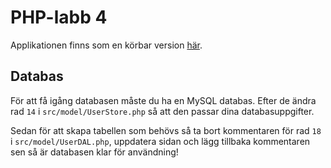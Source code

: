 # PHP-labb 4

Applikationen finns som en körbar version [här](http://jh222xk-lab4.herokuapp.com/).


## Databas

För att få igång databasen måste du ha en MySQL databas. Efter de ändra rad `14` i `src/model/UserStore.php` så att den passar dina databasuppgifter.

Sedan för att skapa tabellen som behövs så ta bort kommentaren för rad `18` i `src/model/UserDAL.php`, uppdatera sidan och lägg tillbaka kommentaren sen så är databasen klar för användning!
